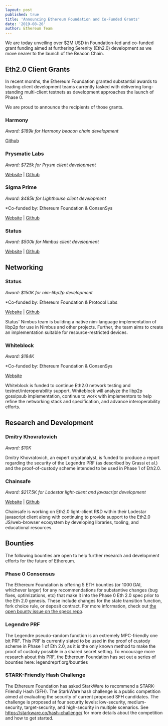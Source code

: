 ```yaml
---
layout: post
published: true
title: 'Announcing Ethereum Foundation and Co-Funded Grants'
date: '2019-08-26'
author: Ethereum Team
---
```


We are today unveiling over $2M USD in Foundation-led and co-funded grant funding aimed at furthering Serenity (Eth2.0) development as we move nearer to the launch of the Beacon Chain.

## Eth2.0 Client Grants

In recent months, the Ethereum Foundation granted substantial awards to leading client development teams currently tasked with delivering long-standing multi-client testnets as development approaches the launch of Phase 0.

We are proud to announce the recipients of those grants.

### Harmony

_Award: $189k for Harmony beacon chain development_

[Github](https://github.com/harmony-dev/beacon-chain-java)

### Prysmatic Labs

_Award: $725k for Prysm client development_

[Website](https://prysmaticlabs.com/) | [Github](https://github.com/prysmaticlabs/prysm)

### Sigma Prime

_Award: $485k for Lighthouse client development_

\*Co-funded by: Ethereum Foundation & ConsenSys

[Website](http://sigmaprime.io/) | [Github](https://github.com/sigp/lighthouse/)

### Status

_Award: $500k for Nimbus client development_

[Website](https://status.im/) | [Github](https://github.com/status-im/nimbus)

## Networking

### Status

_Award: $150K for nim-libp2p development_

\*Co-funded by: Ethereum Foundation & Protocol Labs 

[Website](https://status.im/) | [Github](https://github.com/status-im/nim-libp2p)

Status' Nimbus team is building a native nim-language implementation of libp2p for use in Nimbus and other projects. Further, the team aims to create an implementation suitable for resource-restricted devices.


### Whiteblock

_Award: $184K_

\*Co-funded by: Ethereum Foundation & ConsenSys

[Website](https://whiteblock.io/)

Whiteblock is funded to continue Eth2.0 network testing and testnet/interoperability support. Whiteblock will analyze the libp2p gossipsub implementation, continue to work with implementors to help refine the networking stack and specification, and advance interoperability efforts. 

## Research and Development

### Dmitry Khovratovich 

_Award: $10K_

Dmitry Khovratovich, an expert cryptanalyst, is funded to produce a report regarding the security of the Legendre PRF (as described by Grassi et al.) and the proof-of-custody scheme intended to be used in Phase 1 of Eth2.0.

### Chainsafe

_Award: $217.5K for Lodestar light-client and javascript development_

[Website](https://chainsafe.io/) | [Github](https://github.com/ChainSafe/lodestar)

Chainsafe is working on Eth2.0 light-client R&D within their Lodestar javascript client along with continuing to provide support to the Eth2.0 JS/web-browser ecosystem by developing libraries, tooling, and educational resources.

## Bounties

The following bounties are open to help further research and development efforts for the future of Ethereum.

### Phase 0 Consensus

The Ethereum Foundation is offering 5 ETH bounties (or 1000 DAI, whichever larger) for any recommendations for substantive changes (bug fixes, optimizations, etc) that make it into the Phase 0 Eth 2.0 spec prior to the Eth 2.0 genesis. These include changes for the state transition function, fork choice rule, or deposit contract. For more information, check out [the open bounty issue on the specs repo](https://github.com/ethereum/eth2.0-specs/issues/1345).

### Legendre PRF

The Legendre pseudo-random function is an extremely MPC-friendly one bit PRF. This PRF is currently slated to be used in the proof of custody scheme in Phase 1 of Eth 2.0, as it is the only known method to make the proof of custody possible in a shared secret setting. To encourage more research about this PRF, the Ethereum Foundation has set out a series of bounties here: legendreprf.org/bounties

### STARK-Friendly Hash Challenge

The Ethereum Foundation has asked StarkWare to recommend a STARK-Friendly Hash (SFH). The StarkWare hash challenge is a public competition aimed at evaluating the security of current proposed SFH candidates. The challenge is proposed at four security levels: low-security, medium-security, target-security, and high-security in multiple scenarios. See https://starkware.co/hash-challenge/ for more details about the competition and how to get started.
